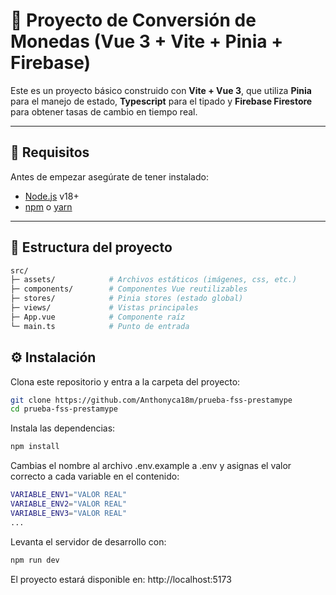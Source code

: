 # 💱 Proyecto de Conversión de Monedas (Vue 3 + Vite + Pinia + Firebase)

Este es un proyecto básico construido con **Vite + Vue 3**, que utiliza **Pinia** para el manejo de estado, **Typescript** para el tipado y **Firebase Firestore** para obtener tasas de cambio en tiempo real.

---

## 🚀 Requisitos

Antes de empezar asegúrate de tener instalado:

- [Node.js](https://nodejs.org/) v18+  
- [npm](https://www.npmjs.com/) o [yarn](https://yarnpkg.com/)

---

## 📂 Estructura del proyecto

```bash
src/
├─ assets/            # Archivos estáticos (imágenes, css, etc.)
├─ components/        # Componentes Vue reutilizables
├─ stores/            # Pinia stores (estado global)
├─ views/             # Vistas principales
├─ App.vue            # Componente raíz
└─ main.ts            # Punto de entrada
```

## ⚙️ Instalación

Clona este repositorio y entra a la carpeta del proyecto:

```bash
git clone https://github.com/Anthonyca18m/prueba-fss-prestamype
cd prueba-fss-prestamype
```
Instala las dependencias:
```bash
npm install
```
Cambias el nombre al archivo .env.example a .env y asignas el valor correcto a cada variable en el contenido:
 ```bash
VARIABLE_ENV1="VALOR REAL"
VARIABLE_ENV2="VALOR REAL"
VARIABLE_ENV3="VALOR REAL"
...
```

Levanta el servidor de desarrollo con:
```bash
npm run dev
```
El proyecto estará disponible en:
http://localhost:5173